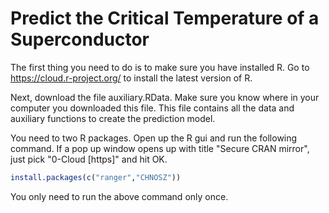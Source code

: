 # Predict the Critical Temperature of a Superconductor

The first thing you need to do is to make sure you have installed R.  Go to https://cloud.r-project.org/ to install the latest version of R.

Next, download the file auxiliary.RData.  Make sure you know where in your computer you downloaded this file.  This file contains all the data and auxiliary functions to create the prediction model.

You need to two R packages.  Open up the R gui and run the following command.  If a pop up window opens up with title "Secure CRAN mirror", just pick "0-Cloud [https]" and hit OK.  
```r
install.packages(c("ranger","CHNOSZ"))
```
You only need to run the above command only once.  
